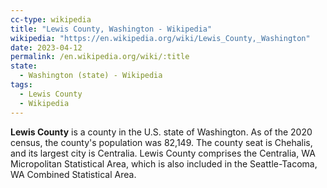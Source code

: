 ```yaml
---
cc-type: wikipedia
title: "Lewis County, Washington - Wikipedia"
wikipedia: "https://en.wikipedia.org/wiki/Lewis_County,_Washington"
date: 2023-04-12
permalink: /en.wikipedia.org/wiki/:title
state:
  - Washington (state) - Wikipedia
tags:
  - Lewis County
  - Wikipedia
---
```

**Lewis County** is a county in the U.S. state of Washington. As of the 2020 census, the county's population was 82,149. The county seat is Chehalis, and its largest city is Centralia. Lewis County comprises the Centralia, WA Micropolitan Statistical Area, which is also included in the Seattle-Tacoma, WA Combined Statistical Area.